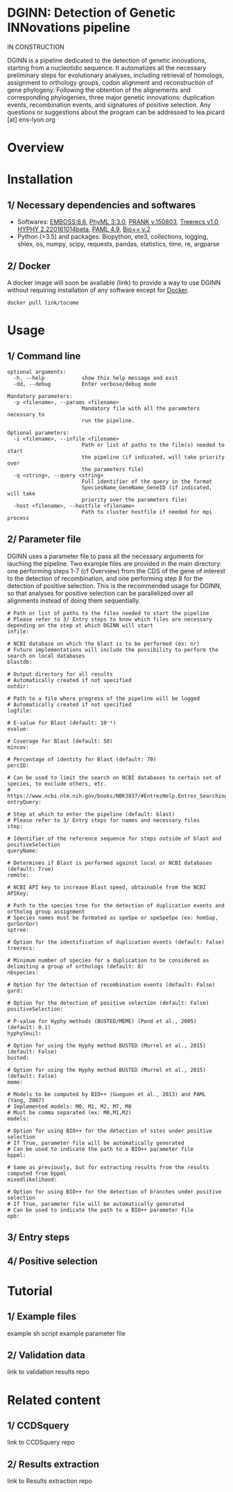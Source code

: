 # DGINN: Detection of Genetic INNovations pipeline

IN CONSTRUCTION

DGINN is a pipeline dedicated to the detection of genetic innovations, starting from a nucleotidic sequence. 
It automatizes all the necessary preliminary steps for evolutionary analyses, including retrieval of homologs, assignment to orthology groups, codon alignment and reconstruction of gene phylogeny.
Following the obtention of the alignements and corresponding phylogenies, three major genetic innovations: duplication events, recombination events, and signatures of positive selection.
Any questions or suggestions about the program can be addressed to lea.picard [at] ens-lyon.org

# Overview

# Installation

## 1/ Necessary dependencies and softwares

- Softwares: [EMBOSS:6.6](http://en.bio-soft.net/format/emboss.html), [PhyML 3:3.0](https://github.com/stephaneguindon/phyml), [PRANK v.150803](http://wasabiapp.org/software/prank/prank_installation/), [Treerecs v1.0](https://gitlab.inria.fr/Phylophile/Treerecs), [HYPHY 2.220161014beta](http://www.hyphy.org/installation/), [PAML 4.9](http://abacus.gene.ucl.ac.uk/software/paml.html), [Bio++ v.2](https://github.com/BioPP)
- Python (>3.5) and packages: Biopython, ete3, collections, logging, shlex, os, numpy, scipy, requests, pandas, statistics, time, re, argparse

## 2/ Docker

A docker image will soon be available (link) to provide a way to use DGINN without requiring installation of any software except for [Docker](https://docs.docker.com/install/).

```{sh}
docker pull link/tocome
```

# Usage

## 1/ Command line

```
optional arguments:
  -h, --help            show this help message and exit
  -dd, --debug          Enter verbose/debug mode

Mandatory parameters:
  -p <filename>, --params <filename>
                        Mandatory file with all the parameters necessary to
                        run the pipeline.

Optional parameters:
  -i <filename>, --infile <filename>
                        Path or list of paths to the file(s) needed to start
                        the pipeline (if indicated, will take priority over
                        the parameters file)
  -q <string>, --query <string>
                        Full identifier of the query in the format
                        SpeciesName_GeneName_GeneID (if indicated, will take
                        priority over the parameters file)
  -host <filename>, --hostfile <filename>
                        Path to cluster hostfile if needed for mpi process
```

## 2/ Parameter file

DGINN uses a parameter file to pass all the necessary arguments for lauching the pipeline.
Two example files are provided in the main directory:
one performing steps 1-7 (cf Overview) from the CDS of the gene of interest to the detection of recombination,
and one performing step 8 for the detection of positive selection. 
This is the recommended usage for DGINN, so that analyses for positive selection can be parallelized over all alignments instead of doing them sequentially.
```
# Path or list of paths to the files needed to start the pipeline
# Please refer to 3/ Entry steps to know which files are necessary depending on the step at which DGINN will start
infile:

# NCBI database on which the blast is to be performed (ex: nr)
# Future implementations will include the possibility to perform the search on local databases
blastdb:

# Output directory for all results
# Automatically created if not specified
outdir:

# Path to a file where progress of the pipeline will be logged
# Automatically created if not specified
logfile:

# E-value for Blast (default: 10⁻⁴)
evalue:

# Coverage for Blast (default: 50)
mincov:

# Percentage of identity for Blast (default: 70)
percID:

# Can be used to limit the search on NCBI databases to certain set of species, to exclude others, etc.
# https://www.ncbi.nlm.nih.gov/books/NBK3837/#EntrezHelp.Entrez_Searching_Options
entryQuery:

# Step at which to enter the pipeline (default: blast)
# Please refer to 3/ Entry steps for names and necessary files
step:

# Identifier of the reference sequence for steps outside of blast and positiveSelection
queryName:

# Determines if Blast is performed against local or NCBI databases (default: True)
remote:

# NCBI API key to increase Blast speed, obtainable from the NCBI
APIKey:

# Path to the species tree for the detection of duplication events and ortholog group assignment
# Species names must be formated as speSpe or speSpeSpe (ex: homSap, gorGorGor)
sptree:

# Option for the identification of duplication events (default: False)
treerecs:

# Minimum number of species for a duplication to be considered as delimiting a group of orthologs (default: 8)
nbspecies:

# Option for the detection of recombination events (default: False)
gard:

# Option for the detection of positive selection (default: False)
positiveSelection:

# P-value for Hyphy methods (BUSTED/MEME) (Pond et al., 2005) (default: 0.1)
hyphySeuil:

# Option for using the Hyphy method BUSTED (Murrel et al., 2015) (default: False)
busted:

# Option for using the Hyphy method BUSTED (Murrel et al., 2015) (default: False)
meme:

# Models to be computed by BIO++ (Gueguen et al., 2013) and PAML (Yang, 2007)
# Implemented models: M0, M1, M2, M7, M8
# Must be comma separated (ex: M0,M1,M2)
models:

# Option for using BIO++ for the detection of sites under positive selection
# If True, parameter file will be automatically generated
# Can be used to indicate the path to a BIO++ parameter file
bppml:

# Same as previously, but for extracting results from the results computed from bppml
mixedlikelihood:

# Option for using BIO++ for the detection of branches under positive selection
# If True, parameter file will be automatically generated
# Can be used to indicate the path to a BIO++ parameter file
opb:
```

## 3/ Entry steps

## 4/ Positive selection

# Tutorial

## 1/ Example files

example sh script
example parameter file

## 2/ Validation data

link to validation results repo

# Related content

## 1/ CCDSquery

link to CCDSquery repo

## 2/ Results extraction

link to Results extraction repo


